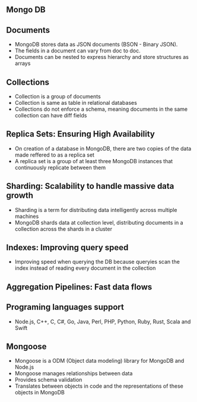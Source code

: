 ## Mongo DB

## Documents

- MongoDB stores data as JSON documents (BSON - Binary JSON).
- The fields in a document can vary from doc to doc.
- Documents can be nested to express hierarchy and store structures as arrays

## Collections

- Collection is a group of documents
- Collection is same as table in relational databases
- Collections do not enforce a schema, meaning documents in the same collection can have diff fields

## Replica Sets: Ensuring High Availability

- On creation of a database in MongoDB, there are two copies of the data made reffered to as a replica set
- A replica set is a group of at least three MongoDB instances that continuously replicate between them

## Sharding: Scalability to handle massive data growth

- Sharding is a term for distributing data intelligently across multiple machines
- MongoDB shards data at collection level, distributing documents in a collection across the shards in a cluster

## Indexes: Improving query speed

- Improving speed when querying the DB because queryies scan the index instead of reading every document in the collection

## Aggregation Pipelines: Fast data flows

## Programing languages support

- Node.js, C++, C, C#, Go, Java, Perl, PHP, Python, Ruby, Rust, Scala and Swift

## Mongoose

- Mongoose is a ODM (Object data modeling) library for MongoDB and Node.js
- Mongoose manages relationships between data
- Provides schema validation
- Translates between objects in code and the representations of these objects in MongoDB
